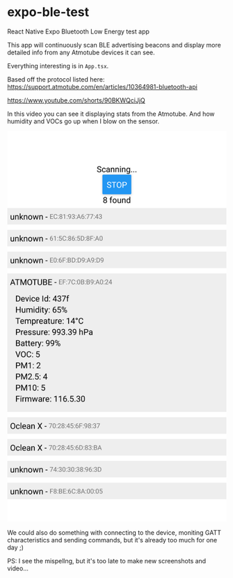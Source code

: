 # expo-ble-test
React Native Expo Bluetooth Low Energy test app

This app will continuously scan BLE advertising beacons and display more detailed info from any Atmotube devices it can see.

Everything interesting is in `App.tsx`.

Based off the protocol listed here: https://support.atmotube.com/en/articles/10364981-bluetooth-api

https://www.youtube.com/shorts/90BKWQciJjQ

In this video you can see it displaying stats from the Atmotube. And how humidity and VOCs go up when I blow on the sensor.

![Screenshot](Screenshot.png "Screenshot")

We could also do something with connecting to the device, moniting GATT characteristics and sending commands, but it's already too much for one day ;)

PS: I see the mispellng, but it's too late to make new screenshots and video...